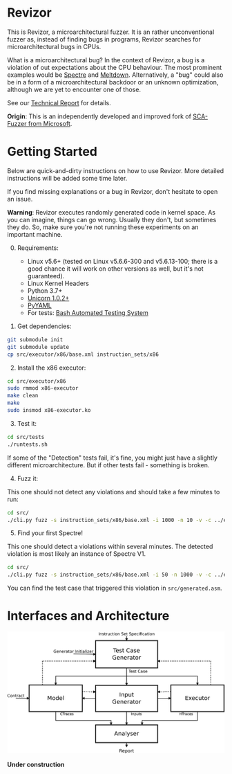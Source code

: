 # Revizor

This is Revizor, a microarchitectural fuzzer.
It is an rather unconventional fuzzer as, instead of finding bugs in programs, Revizor searches for microarchitectural bugs in CPUs.

What is a microarchitectural bug?
In the context of Revizor, a bug is a violation of out expectations about the CPU behaviour.
The most prominent examples would be [Spectre](https://spectreattack.com/) and [Meltdown](https://meltdownattack.com/).
Alternatively, a "bug" could also be in a form of a microarchitectural backdoor or an unknown optimization, although we are yet to encounter one of those.

See our [Technical Report](https://arxiv.org/abs/2105.06872) for details.


**Origin**: This is an independently developed and improved fork of [SCA-Fuzzer from Microsoft](https://github.com/microsoft/sca-fuzzer).

# Getting Started

Below are quick-and-dirty instructions on how to use Revizor.
More detailed instructions will be added some time later.

If you find missing explanations or a bug in Revizor, don't hesitate to open an issue.


**Warning**: Revizor executes randomly generated code in kernel space.
As you can imagine, things can go wrong.
Usually they don't, but sometimes they do.
So, make sure you're not running these experiments on an important machine.

0. Requirements:
   * Linux v5.6+ (tested on Linux v5.6.6-300 and v5.6.13-100; there is a good chance it will work on other versions as well, but it's not guaranteed).
   * Linux Kernel Headers
   * Python 3.7+
   * [Unicorn 1.0.2+](https://www.unicorn-engine.org/docs/)
   * [PyYAML](https://pyyaml.org/wiki/PyYAMLDocumentation)
   * For tests: [Bash Automated Testing System](https://bats-core.readthedocs.io/en/latest/index.html)
    
1. Get dependencies:

```bash
git submodule init
git submodule update
cp src/executor/x86/base.xml instruction_sets/x86
```

2. Install the x86 executor:

```bash
cd src/executor/x86 
sudo rmmod x86-executor
make clean
make
sudo insmod x86-executor.ko
```

3. Test it:

```bash
cd src/tests
./runtests.sh
```

If some of the "Detection" tests fail, it's fine, you might just have a slightly different microarchitecture. But if other tests fail - something is broken.

4. Fuzz it:

This one should not detect any violations and should take a few minutes to run:

```bash
cd src/
./cli.py fuzz -s instruction_sets/x86/base.xml -i 1000 -n 10 -v -c ../evaluation/1_fuzzing_main/bm-bpas.yaml
```

5. Find your first Spectre!

This one should detect a violations within several minutes.
The detected violation is most likely an instance of Spectre V1.

```bash
cd src/
./cli.py fuzz -s instruction_sets/x86/base.xml -i 50 -n 1000 -v -c ../evaluation/fast-spectre-v1.yaml
```

You can find the test case that triggered this violation in `src/generated.asm`.



# Interfaces and Architecture

![architecture](Arch.png)

**Under construction**

[comment]: <> (## Instruction Set Spec)

[comment]: <> (This XML file: https://www.uops.info/xml.html originating from Intel XED &#40;https://intelxed.github.io/&#41;)

[comment]: <> (Received from: `--instruction-set` &#40;or `-s`&#41; CLI argument.)

[comment]: <> (Passed down to: `Generator.__init__`)


[comment]: <> (## Generator Initializer)

[comment]: <> (None so far.)

[comment]: <> (In future, may include test case templates, grammar, etc.)

[comment]: <> (## Test Case)

[comment]: <> (An assembly file. Currently, in Intel syntax.)

[comment]: <> (Received from: `self.generator.create_test_case&#40;&#41;` + `self.generator.materialize&#40;filename&#41;`)

[comment]: <> (Passed down to: `model.load_test_case` and `executor.load_test_case`)


[comment]: <> (## Inputs)

[comment]: <> (Currently, each input is a single 32-bit integer, used later as a PRNG seed inside the test case to initialize memory and registers.)

[comment]: <> (Inputs are generated in batches; that is, Input Generator returns `List[int]`.)

[comment]: <> (Received from: `input_gen.generate&#40;...&#41;`)

[comment]: <> (Passed down to: `model.trace_test_case&#40;inputs&#41;` and `executor.trace_test_case&#40;inputs&#41;`.)
